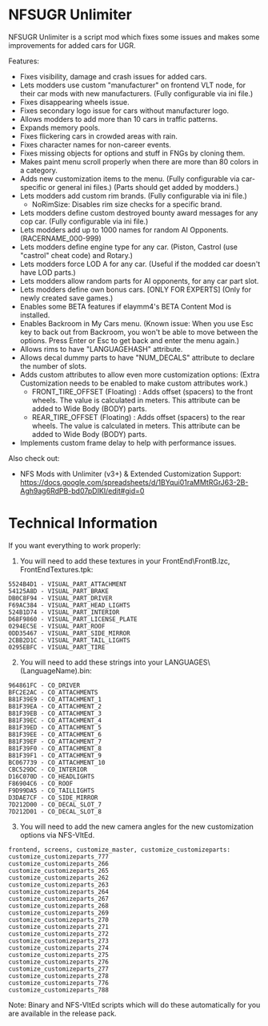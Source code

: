 # NFSUGR Unlimiter
NFSUGR Unlimiter is a script mod which fixes some issues and makes some improvements for added cars for UGR.

Features:
+ Fixes visibility, damage and crash issues for added cars.
+ Lets modders use custom "manufacturer" on frontend VLT node, for their car mods with new manufacturers. (Fully configurable via ini file.)
+ Fixes disappearing wheels issue.
+ Fixes secondary logo issue for cars without manufacturer logo.
+ Allows modders to add more than 10 cars in traffic patterns.
+ Expands memory pools.
+ Fixes flickering cars in crowded areas with rain.
+ Fixes character names for non-career events.
+ Fixes missing objects for options and stuff in FNGs by cloning them.
+ Makes paint menu scroll properly when there are more than 80 colors in a category.
+ Adds new customization items to the menu. (Fully configurable via car-specific or general ini files.) (Parts should get added by modders.)
+ Lets modders add custom rim brands. (Fully configurable via ini file.)
    - NoRimSize: Disables rim size checks for a specific brand.
+ Lets modders define custom destroyed bounty award messages for any cop car. (Fully configurable via ini file.)
+ Lets modders add up to 1000 names for random AI Opponents. (RACERNAME_000-999)
+ Lets modders define engine type for any car. (Piston, Castrol (use "castrol" cheat code) and Rotary.)
+ Lets modders force LOD A for any car. (Useful if the modded car doesn't have LOD parts.)
+ Lets modders allow random parts for AI opponents, for any car part slot.
+ Lets modders define own bonus cars. [ONLY FOR EXPERTS] (Only for newly created save games.)
+ Enables some BETA features if elaymm4's BETA Content Mod is installed.
+ Enables Backroom in My Cars menu. (Known issue: When you use Esc key to back out from Backroom, you won't be able to move between the options. Press Enter or Esc to get back and enter the menu again.)
+ Allows rims to have "LANGUAGEHASH" attribute.
+ Allows decal dummy parts to have "NUM_DECALS" attribute to declare the number of slots.
+ Adds custom attributes to allow even more customization options: (Extra Customization needs to be enabled to make custom attributes work.)
	- FRONT_TIRE_OFFSET (Floating) : Adds offset (spacers) to the front wheels. The value is calculated in meters. This attribute can be added to Wide Body (BODY) parts.
	- REAR_TIRE_OFFSET (Floating) : Adds offset (spacers) to the rear wheels. The value is calculated in meters. This attribute can be added to Wide Body (BODY) parts.
+ Implements custom frame delay to help with performance issues.


Also check out:
- NFS Mods with Unlimiter (v3+) & Extended Customization Support: https://docs.google.com/spreadsheets/d/1BYqui01raMMtRGrJ63-2B-Agh9ag6RdPB-bd07pDIKI/edit#gid=0


# Technical Information
If you want everything to work properly:

1) You will need to add these textures in your FrontEnd\\FrontB.lzc, FrontEndTextures.tpk:
```
5524B4D1 - VISUAL_PART_ATTACHMENT
54125A8D - VISUAL_PART_BRAKE
DB0C8F94 - VISUAL_PART_DRIVER
F69AC384 - VISUAL_PART_HEAD_LIGHTS
524B1D74 - VISUAL_PART_INTERIOR
D68F9860 - VISUAL_PART_LICENSE_PLATE
0294EC5E - VISUAL_PART_ROOF
0DD35467 - VISUAL_PART_SIDE_MIRROR
2CBB2D1C - VISUAL_PART_TAIL_LIGHTS
0295EBFC - VISUAL_PART_TIRE
```

2) You will need to add these strings into your LANGUAGES\\(LanguageName).bin:
```
964861FC - CO_DRIVER
BFC2E2AC - CO_ATTACHMENTS
B81F39E9 - CO_ATTACHMENT_1
B81F39EA - CO_ATTACHMENT_2
B81F39EB - CO_ATTACHMENT_3
B81F39EC - CO_ATTACHMENT_4
B81F39ED - CO_ATTACHMENT_5
B81F39EE - CO_ATTACHMENT_6
B81F39EF - CO_ATTACHMENT_7
B81F39F0 - CO_ATTACHMENT_8
B81F39F1 - CO_ATTACHMENT_9
BC067739 - CO_ATTACHMENT_10
CBC529DC - CO_INTERIOR
D16C070D - CO_HEADLIGHTS
F86904C6 - CO_ROOF
F9D99DA5 - CO_TAILLIGHTS
D3DAE7CF - CO_SIDE_MIRROR
7D212D00 - CO_DECAL_SLOT_7
7D212D01 - CO_DECAL_SLOT_8
```

3) You will need to add the new camera angles for the new customization options via NFS-VltEd.
```
frontend, screens, customize_master, customize_customizeparts:
customize_customizeparts_777
customize_customizeparts_266
customize_customizeparts_265
customize_customizeparts_262
customize_customizeparts_263
customize_customizeparts_264
customize_customizeparts_267
customize_customizeparts_268
customize_customizeparts_269
customize_customizeparts_270
customize_customizeparts_271
customize_customizeparts_272
customize_customizeparts_273
customize_customizeparts_274
customize_customizeparts_275
customize_customizeparts_276
customize_customizeparts_277
customize_customizeparts_278
customize_customizeparts_776
customize_customizeparts_788
```

Note: Binary and NFS-VltEd scripts which will do these automatically for you are available in the release pack.
